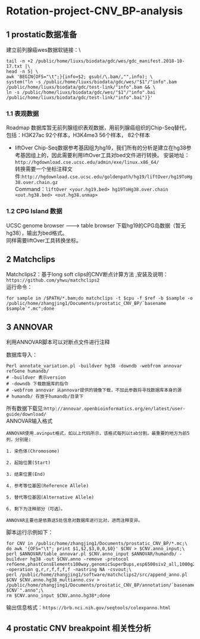 # Rotation-project-CNV_BP-analysis

## 1 prostatic数据准备

建立前列腺癌wes数据软链接：\
```
tail -n +2 /public/home/liuxs/biodata/gdc/wes/gdc_manifest.2018-10-17.txt |\
head -n 5| \
awk 'BEGIN{OFS="\t";}{info=$2; gsub(/\.bam/,"",info); \
system("ln -s /public/home/liuxs/biodata/gdc/wes/"$1"/"info".bam /public/home/liuxs/biodata/gdc/test-link/"info".bam && \
ln -s /public/home/liuxs/biodata/gdc/wes/"$1"/"info".bai /public/home/liuxs/biodata/gdc/test-link/"info".bai")}'
```

### 1.1 表观数据
Roadmap 数据库暂无前列腺组织表观数据，用前列腺癌组织的Chip-Seq替代，包括：H3K27ac 92个样本，H3K4me3 56个样本， 82个样本
- liftOver
Chip-Seq数据参考基因组为hg19，我们所有的分析是建立在hg38参考基因组上的，因此需要利用liftOver工具对bed文件进行转换。
安装地址：`http://hgdownload.cse.ucsc.edu/admin/exe/linux.x86_64/`\
转换需要一个坐标注释文件:`http://hgdownload.cse.ucsc.edu/goldenpath/hg19/liftOver/hg19ToHg38.over.chain.gz`\
Command：`liftOver <your.hg19.bed> hg19ToHg38.over.chain <out.hg38.bed> <out.hg38.unmap>`

### 1.2 CPG Island 数据
UCSC genome browser ---> table browser 下载hg19的CPG岛数据（暂无hg38），输出为bed格式。\
同样需要liftOver工具转换坐标。

## 2 Matchclips 
Matchclips2：基于long soft clips的CNV断点计算方法 ,安装及说明：`https://github.com/yhwu/matchclips2`\
运行命令：
```
for sample in /$PATH/*.bam;do matchclips -t $cpu -f $ref -b $sample -o /public/home/zhangjing1/Documents/prostatic_CNV_BP/`basename $sample`".mc";done
```

## 3 ANNOVAR
利用ANNOVAR脚本可以对断点文件进行注释

数据库导入：
```
Perl annotate_variation.pl -buildver hg38 -downdb -webfrom annovar refGene humandb/
# -buildver 表示version
# -downdb 下载数据库的指令
# -webfrom annovar 从annovar提供的镜像下载，不加此参数将寻找数据库本身的源
# humandb/ 存放于humandb/目录下
```
所有数据下载见:`http://annovar.openbioinformatics.org/en/latest/user-guide/download/`\
ANNOVAR输入格式
```
ANNOVAR使用.avinput格式，如以上代码所示，该格式每列以tab分割，最重要的地方为前5列，分别是:

1. 染色体(Chromosome)

2. 起始位置(Start)

3. 结束位置(End)

4. 参考等位基因(Reference Allele)

5. 替代等位基因(Alternative Allele)

6. 剩下为注释部分（可选）。

ANNOVAR主要也是依靠这5处信息对数据库进行比对，进而注释变异。
```
脚本运行示例如下：
```
for CNV in /public/home/zhangjing1/Documents/prostatic_CNV_BP/*.mc;\
do awk '{OFS="\t"; print $1,$2,$3,0,0,$0}' $CNV > $CNV.anno_input;\
perl $ANNOVAR/table_annovar.pl $CNV.anno_input $ANNOVAR/humandb/ -buildver hg38 -out $CNV.anno -remove -protocol refGene,phastConsElements100way,genomicSuperDups,esp6500siv2_all,1000g2015aug_all,avsnp150,ljb26_all -operation g,r,r,f,f,f,f -nastring NA -csvout;\
perl /public/home/zhangjing1/software/matchclips2/src/append_anno.pl $CNV $CNV.anno.hg38_multianno.csv > /public/home/zhangjing1/Documents/prostatic_CNV_BP/annotation/`basename $CNV`".anno";\
rm $CNV.anno_input $CNV.anno.hg38*;done
```
输出信息格式：`https://brb.nci.nih.gov/seqtools/colexpanno.html`
## 4 prostatic CNV breakpoint 相关性分析

